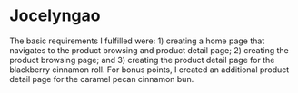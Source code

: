 # Jocelyngao
The basic requirements I fulfilled were: 1) creating a home page that navigates to the product browsing and product detail page;  2) creating the product browsing page; and 3) creating the product detail page for the blackberry cinnamon roll.
For bonus points, I created an additional product detail page for the caramel pecan cinnamon bun.
